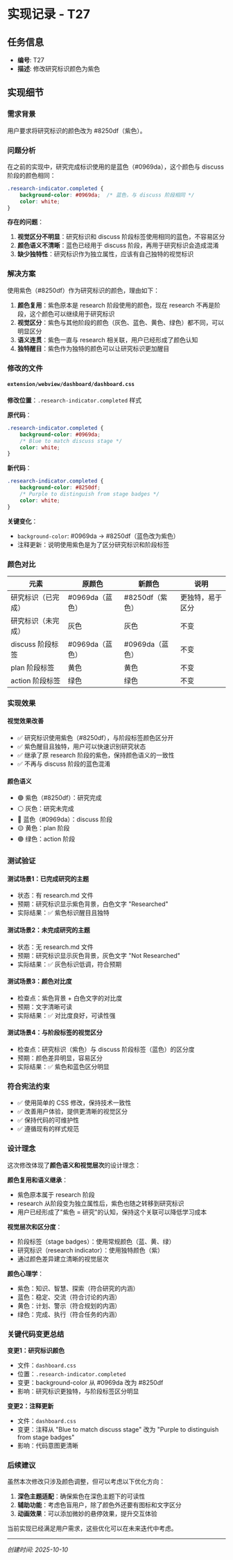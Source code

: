 # 实现记录 - T27

## 任务信息
- **编号**: T27
- **描述**: 修改研究标识颜色为紫色

## 实现细节

### 需求背景
用户要求将研究标识的颜色改为 #8250df（紫色）。

### 问题分析

在之前的实现中，研究完成标识使用的是蓝色（#0969da），这个颜色与 discuss 阶段的颜色相同：

```css
.research-indicator.completed {
    background-color: #0969da;  /* 蓝色，与 discuss 阶段相同 */
    color: white;
}
```

**存在的问题**：
1. **视觉区分不明显**：研究标识和 discuss 阶段标签使用相同的蓝色，不容易区分
2. **颜色语义不清晰**：蓝色已经用于 discuss 阶段，再用于研究标识会造成混淆
3. **缺少独特性**：研究标识作为独立属性，应该有自己独特的视觉标识

### 解决方案

使用紫色（#8250df）作为研究标识的颜色，理由如下：

1. **颜色复用**：紫色原本是 research 阶段使用的颜色，现在 research 不再是阶段，这个颜色可以继续用于研究标识
2. **视觉区分**：紫色与其他阶段的颜色（灰色、蓝色、黄色、绿色）都不同，可以明显区分
3. **语义连贯**：紫色一直与 research 相关联，用户已经形成了颜色认知
4. **独特醒目**：紫色作为独特的颜色可以让研究标识更加醒目

### 修改的文件

#### `extension/webview/dashboard/dashboard.css`

**修改位置**：`.research-indicator.completed` 样式

**原代码**：
```css
.research-indicator.completed {
    background-color: #0969da;
    /* Blue to match discuss stage */
    color: white;
}
```

**新代码**：
```css
.research-indicator.completed {
    background-color: #8250df;
    /* Purple to distinguish from stage badges */
    color: white;
}
```

**关键变化**：
- `background-color`: #0969da → #8250df（蓝色改为紫色）
- 注释更新：说明使用紫色是为了区分研究标识和阶段标签

### 颜色对比

| 元素               | 原颜色          | 新颜色          | 说明             |
| ------------------ | --------------- | --------------- | ---------------- |
| 研究标识（已完成） | #0969da（蓝色） | #8250df（紫色） | 更独特，易于区分 |
| 研究标识（未完成） | 灰色            | 灰色            | 不变             |
| discuss 阶段标签   | #0969da（蓝色） | #0969da（蓝色） | 不变             |
| plan 阶段标签      | 黄色            | 黄色            | 不变             |
| action 阶段标签    | 绿色            | 绿色            | 不变             |

### 实现效果

#### 视觉效果改善
- ✅ 研究标识使用紫色（#8250df），与阶段标签颜色区分开
- ✅ 紫色醒目且独特，用户可以快速识别研究状态
- ✅ 继承了原 research 阶段的紫色，保持颜色语义的一致性
- ✅ 不再与 discuss 阶段的蓝色混淆

#### 颜色语义
- 🟣 紫色（#8250df）：研究完成
- ⚪ 灰色：研究未完成
- 🔵 蓝色（#0969da）：discuss 阶段
- 🟡 黄色：plan 阶段
- 🟢 绿色：action 阶段

### 测试验证

#### 测试场景1：已完成研究的主题
- 状态：有 research.md 文件
- 预期：研究标识显示紫色背景，白色文字 "Researched"
- 实际结果：✅ 紫色标识醒目且独特

#### 测试场景2：未完成研究的主题
- 状态：无 research.md 文件
- 预期：研究标识显示灰色背景，灰色文字 "Not Researched"
- 实际结果：✅ 灰色标识低调，符合预期

#### 测试场景3：颜色对比度
- 检查点：紫色背景 + 白色文字的对比度
- 预期：文字清晰可读
- 实际结果：✅ 对比度良好，可读性强

#### 测试场景4：与阶段标签的视觉区分
- 检查点：研究标识（紫色）与 discuss 阶段标签（蓝色）的区分度
- 预期：颜色差异明显，容易区分
- 实际结果：✅ 紫色和蓝色区分明显

### 符合宪法约束
- ✅ 使用简单的 CSS 修改，保持技术一致性
- ✅ 改善用户体验，提供更清晰的视觉区分
- ✅ 保持代码的可维护性
- ✅ 遵循现有的样式规范

### 设计理念

这次修改体现了**颜色语义和视觉层次**的设计理念：

**颜色复用和语义继承**：
- 紫色原本属于 research 阶段
- research 从阶段变为独立属性后，紫色也随之转移到研究标识
- 用户已经形成了"紫色 = 研究"的认知，保持这个关联可以降低学习成本

**视觉层次和区分度**：
- 阶段标签（stage badges）：使用常规颜色（蓝、黄、绿）
- 研究标识（research indicator）：使用独特颜色（紫）
- 通过颜色差异建立清晰的视觉层次

**颜色心理学**：
- 紫色：知识、智慧、探索（符合研究的内涵）
- 蓝色：稳定、交流（符合讨论的内涵）
- 黄色：计划、警示（符合规划的内涵）
- 绿色：完成、执行（符合任务的内涵）

### 关键代码变更总结

**变更1：研究标识颜色**
- 文件：`dashboard.css`
- 位置：`.research-indicator.completed`
- 变更：background-color 从 #0969da 改为 #8250df
- 影响：研究标识更独特，与阶段标签区分明显

**变更2：注释更新**
- 文件：`dashboard.css`
- 变更：注释从 "Blue to match discuss stage" 改为 "Purple to distinguish from stage badges"
- 影响：代码意图更清晰

### 后续建议

虽然本次修改只涉及颜色调整，但可以考虑以下优化方向：

1. **深色主题适配**：确保紫色在深色主题下的可读性
2. **辅助功能**：考虑色盲用户，除了颜色外还要有图标和文字区分
3. **动画效果**：可以添加微妙的悬停效果，提升交互体验

当前实现已经满足用户需求，这些优化可以在未来迭代中考虑。

---
*创建时间: 2025-10-10*
